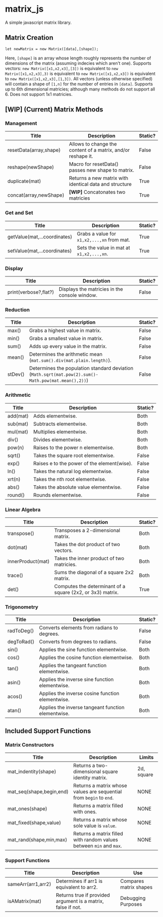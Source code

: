 # matrix_js
A simple javascript matrix library.

## Matrix Creation
```
let newMatrix = new Matrix([data],[shape]);
```
Here, `[shape]` is an array whose length roughly represents the number of dimensions of the matrix (assuming indecies which aren't one).  Supports vectors: `new Matrix([x1,x2,x3],[3])` is equivalent to `new Matrix([x1,x2,x3],3)` is equivalent to `new Matrix([x1,x2,x3])` is equivalent to `new Matrix([x1,x2,x3],[1,3])`.  All vectors (unless otherwise specified) will contain a shape of `[1,n]` for the number of entries in `[data]`.
Supports up to 6th dimensional matricies; although many methods do not support all 6.
Does not support 1x1 matricies.

## [WIP] (Current) Matrix Methods
### Management
Title | Description | Static?
------------ | ------------- | -------------
resetData(array,shape) | Allows to change the content of a matrix, and/or reshape it. | False
reshape(newShape) | Macro for resetData() passes new shape to matrix. | False
duplicate(mat) | Returns a new matrix with identical data and structure | True
concat(array,newShape) | **[WIP]** Concatonates two matricies | True

### Get and Set
Title | Description | Static?
------------ | ------------- | -------------
getValue(mat,...coordinates) | Grabs a value for `x1,x2,...,xn` from mat. | True
setValue(mat,...coordinates) | Sets the value in mat at `x1,x2,...,xn`. | True

### Display
Title | Description | Static?
------------ | ------------- | -------------
print(verbose?,flat?) | Displays the matricies in the console window. | False

### Reduction
Title | Description | Static?
------------ | ------------- | -------------
max() | Grabs a highest value in matrix. | False
min() | Grabs a smallest value in matrix. | False
sum() | Adds up every value in the matrix. | False
mean() | Determines the arithmetic mean (`mat.sum().div(mat.plain.length)`). | False
stDev() | Determines the population standard deviation (`Math.sqrt(mat.pow(2).sum()-Math.pow(mat.mean(),2))`) | False

### Arithmetic
Title | Description | Static?
------------ | ------------- | -------------
add(mat) | Adds elementwise. | Both
sub(mat) | Subtracts elementwise. | Both
mul(mat) | Multiplies elementwise. | Both
div() | Divides elementwise. | Both
pow(n) | Raises to the power n elementwise. | Both
sqrt() | Takes the square root elementwise. | False
exp() | Raises e to the power of the element(wise). | False
ln() | Takes the natural log elementwise. | False
xrt(n) | Takes the nth root elementwise. | False
abs() | Takes the absolute value elementwise. | False
round() | Rounds elementwise. | False

### Linear Algebra
Title | Description | Static?
------------ | ------------- | -------------
transpose() | Transposes a 2-dimensional matrix. | Both
dot(mat) | Takes the dot product of two vectors. | Both
innerProduct(mat) | Takes the inner product of two matricies. | Both
trace() | Sums the diagonal of a square 2x2 matrix. | Both
det() | Computes the determinant of a square (2x2, or 3x3) matrix. | True

### Trigonometry
Title | Description | Static?
------------ | ------------- | -------------
radToDeg() | Converts elements from radians to degrees. | False
degToRad() | Converts from degrees to radians. | False
sin() | Applies the sine function elementwise. | Both
cos() | Applies the cosine function elementwise. | Both
tan() | Applies the tangeant function elementwise. | Both
asin() | Applies the inverse sine function elementwise. | Both
acos() | Applies the inverse cosine function elementwise. | Both
atan() | Applies the inverse tangeant function elementwise. | Both

## Included Support Functions
### Matrix Constructors
Title | Description | Limits
------------ | ------------- | -------------
mat_indentity(shape) | Returns a two-dimensional square identity matrix. | 2d, square
mat_seq(shape,begin,end) | Returns a matrix whose values are sequential from `begin` to `end`. | NONE
mat_ones(shape) | Returns a matrix filled with ones. | NONE
mat_fixed(shape,value) | Returns a matrix whose sole value is `value`. | NONE
mat_rand(shape,min,max) | Returns a matrix filled with random values between `min` and `max`. | NONE

### Support Functions
Title | Description | Use
------------ | ------------- | -------------
sameArr(arr1,arr2) | Determines if arr1 is equivalent to arr2. | Compares matrix shapes
isAMatrix(mat) | Returns true if provided argument is a matrix, false if not. | Debugging Purposes
